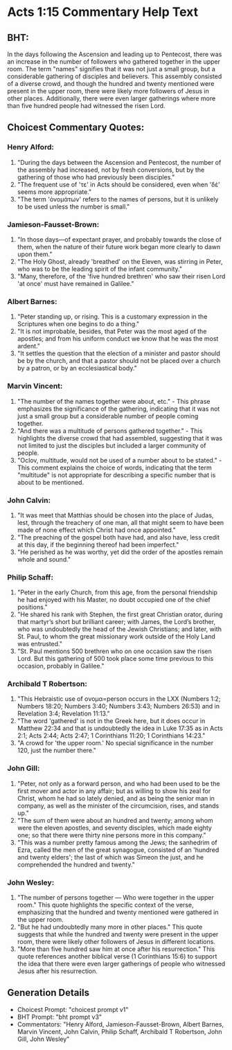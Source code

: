 # Acts 1:15 Commentary Help Text

## BHT:
In the days following the Ascension and leading up to Pentecost, there was an increase in the number of followers who gathered together in the upper room. The term "names" signifies that it was not just a small group, but a considerable gathering of disciples and believers. This assembly consisted of a diverse crowd, and though the hundred and twenty mentioned were present in the upper room, there were likely more followers of Jesus in other places. Additionally, there were even larger gatherings where more than five hundred people had witnessed the risen Lord.

## Choicest Commentary Quotes:
### Henry Alford:
1. "During the days between the Ascension and Pentecost, the number of the assembly had increased, not by fresh conversions, but by the gathering of those who had previously been disciples." 
2. "The frequent use of 'τε' in Acts should be considered, even when 'δέ' seems more appropriate." 
3. "The term 'ὀνομάτων' refers to the names of persons, but it is unlikely to be used unless the number is small."

### Jamieson-Fausset-Brown:
1. "In those days—of expectant prayer, and probably towards the close of them, when the nature of their future work began more clearly to dawn upon them." 
2. "The Holy Ghost, already 'breathed' on the Eleven, was stirring in Peter, who was to be the leading spirit of the infant community." 
3. "Many, therefore, of the 'five hundred brethren' who saw their risen Lord 'at once' must have remained in Galilee."

### Albert Barnes:
1. "Peter standing up, or rising. This is a customary expression in the Scriptures when one begins to do a thing." 
2. "It is not improbable, besides, that Peter was the most aged of the apostles; and from his uniform conduct we know that he was the most ardent."
3. "It settles the question that the election of a minister and pastor should be by the church, and that a pastor should not be placed over a church by a patron, or by an ecclesiastical body."

### Marvin Vincent:
1. "The number of the names together were about, etc." - This phrase emphasizes the significance of the gathering, indicating that it was not just a small group but a considerable number of people coming together.
2. "And there was a multitude of persons gathered together." - This highlights the diverse crowd that had assembled, suggesting that it was not limited to just the disciples but included a larger community of people.
3. "Oclov, multitude, would not be used of a number about to be stated." - This comment explains the choice of words, indicating that the term "multitude" is not appropriate for describing a specific number that is about to be mentioned.

### John Calvin:
1. "It was meet that Matthias should be chosen into the place of Judas, lest, through the treachery of one man, all that might seem to have been made of none effect which Christ had once appointed."
2. "The preaching of the gospel both have had, and also have, less credit at this day, if the beginning thereof had been imperfect."
3. "He perished as he was worthy, yet did the order of the apostles remain whole and sound."

### Philip Schaff:
1. "Peter in the early Church, from this age, from the personal friendship he had enjoyed with his Master, no doubt occupied one of the chief positions."
2. "He shared his rank with Stephen, the first great Christian orator, during that martyr’s short but brilliant career; with James, the Lord’s brother, who was undoubtedly the head of the Jewish Christians; and later, with St. Paul, to whom the great missionary work outside of the Holy Land was entrusted."
3. "St. Paul mentions 500 brethren who on one occasion saw the risen Lord. But this gathering of 500 took place some time previous to this occasion, probably in Galilee."

### Archibald T Robertson:
1. "This Hebraistic use of ονομα=person occurs in the LXX (Numbers 1:2; Numbers 18:20; Numbers 3:40; Numbers 3:43; Numbers 26:53) and in Revelation 3:4; Revelation 11:13." 
2. "The word 'gathered' is not in the Greek here, but it does occur in Matthew 22:34 and that is undoubtedly the idea in Luke 17:35 as in Acts 2:1; Acts 2:44; Acts 2:47; 1 Corinthians 11:20; 1 Corinthians 14:23."
3. "A crowd for 'the upper room.' No special significance in the number 120, just the number there."

### John Gill:
1. "Peter, not only as a forward person, and who had been used to be the first mover and actor in any affair; but as willing to show his zeal for Christ, whom he had so lately denied, and as being the senior man in company, as well as the minister of the circumcision, rises, and stands up."
2. "The sum of them were about an hundred and twenty; among whom were the eleven apostles, and seventy disciples, which made eighty one; so that there were thirty nine persons more in this company."
3. "This was a number pretty famous among the Jews; the sanhedrim of Ezra, called the men of the great synagogue, consisted of an 'hundred and twenty elders'; the last of which was Simeon the just, and he comprehended the hundred and twenty."

### John Wesley:
1. "The number of persons together — Who were together in the upper room." This quote highlights the specific context of the verse, emphasizing that the hundred and twenty mentioned were gathered in the upper room.
2. "But he had undoubtedly many more in other places." This quote suggests that while the hundred and twenty were present in the upper room, there were likely other followers of Jesus in different locations.
3. "More than five hundred saw him at once after his resurrection." This quote references another biblical verse (1 Corinthians 15:6) to support the idea that there were even larger gatherings of people who witnessed Jesus after his resurrection.


## Generation Details
- Choicest Prompt: "choicest prompt v1"
- BHT Prompt: "bht prompt v3"
- Commentators: "Henry Alford, Jamieson-Fausset-Brown, Albert Barnes, Marvin Vincent, John Calvin, Philip Schaff, Archibald T Robertson, John Gill, John Wesley"
